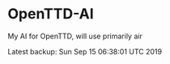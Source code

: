 # OpenTTD-AI
My AI for OpenTTD, will use primarily air

Latest backup: Sun Sep 15 06:38:01 UTC 2019
